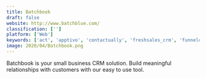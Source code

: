 ```yaml
---
title: Batchbook
draft: false 
website: http://www.batchblue.com/
classification: ['']
platform: ['Web']
keywords: ['act', 'apptivo', 'contactually', 'freshsales_crm', 'funnelcrm', 'gold-vision', 'haystackcrm', 'hubspot_crm', 'insightly', 'intouch', 'less_annoying_crm', 'maple_crm', 'mila', 'opencrm', 'pipedrive', 'really_simple_systems', 'salesforce_sales_cloud', 'sortd_for_sales', 'zoho_crm', 'amocrm']
image: 2020/04/Batchbook.png
---
```

Batchbook is your small business CRM solution. Build meaningful relationships with customers with our easy to use tool.